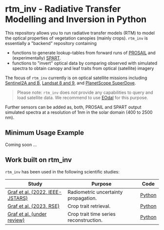 # rtm_inv - Radiative Transfer Modelling and Inversion in Python

This repository allows you to run radiative transfer models (RTM) to model the optical properties of vegetation canopies (mainly crops).
`rtm_inv` is essentially a "backend" repository containing

* functions to generate lookup-tables from forward runs of [PROSAIL](http://teledetection.ipgp.jussieu.fr/prosail/) and (experimentally) [SPART](https://doi.org/10.1016/j.rse.2020.111870).
* functions to "invert" optical data by comparing observed with simulated spectra to obtain canopy and leaf traits from optical (satellite) imagery

The focus of `rtm_inv` currently is on optical satellite missions including [Sentinel2A and B](https://sentinel.esa.int/web/sentinel/missions/sentinel-2), [Landsat 8 and 9](https://landsat.gsfc.nasa.gov/satellites/landsat-9/), and [PlanetScope SuperDove](https://pubs.usgs.gov/of/2021/1030/f/ofr20211030f.pdf).

> Please note:
    `rtm_inv` does *not* provide any capabilities to query and load satellite data. We recommend to use [EOdal](https:\\github.com\EOA-Team\eodal) for this purpose.

Further sensors can be added as, both, PROSAIL and SPART output simulated spectra at a resolution of 1nm in the solar domain (400 to 2500 nm).

## Minimum Usage Example

Coming soon ...

## Work built on rtm_inv

`rtm_inv` has been used in the following scientific studies:

| Study | Purpose |  Code |
| ----- | ------- | ------ |
| [Graf et al. (2022, IEEE-JSTARS)](https://doi.org/10.1109/JSTARS.2023.3297713) | Radiometric uncertainty propagation. | [Python](https://github.com/EOA-team/s2toarup) |
| [Graf et al. (2023, RSE)](https://doi.org/10.1016/j.rse.2023.113860) | Crop trait retrieval. | [Python](https://github.com/EOA-team/sentinel2_crop_traits) |
| [Graf et al. (under review)]() | Crop trait time series reconstruction. | [Python](https://github.com/EOA-team/sentinel2_crop_trait_timeseries) |
